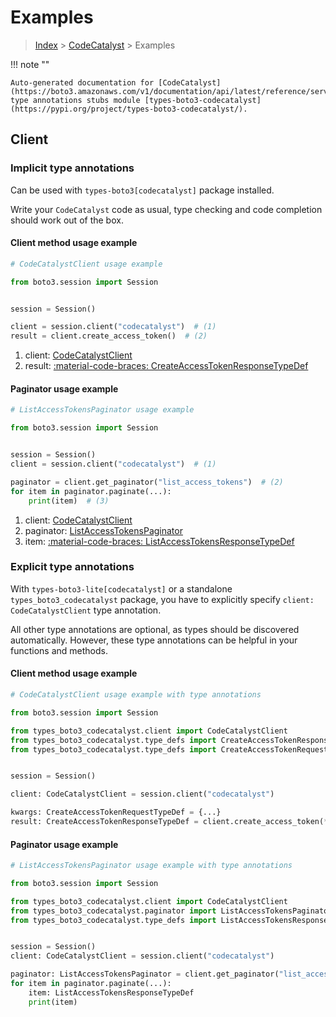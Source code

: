 # Examples

> [Index](../README.md) > [CodeCatalyst](./README.md) > Examples

!!! note ""

    Auto-generated documentation for [CodeCatalyst](https://boto3.amazonaws.com/v1/documentation/api/latest/reference/services/codecatalyst.html#codecatalyst)
    type annotations stubs module [types-boto3-codecatalyst](https://pypi.org/project/types-boto3-codecatalyst/).

## Client

### Implicit type annotations

Can be used with `types-boto3[codecatalyst]` package installed.

Write your `CodeCatalyst` code as usual,
type checking and code completion should work out of the box.


#### Client method usage example

```python
# CodeCatalystClient usage example

from boto3.session import Session


session = Session()

client = session.client("codecatalyst")  # (1)
result = client.create_access_token()  # (2)
```

1. client: [CodeCatalystClient](./client.md)
2. result: [:material-code-braces: CreateAccessTokenResponseTypeDef](./type_defs.md#createaccesstokenresponsetypedef)



#### Paginator usage example

```python
# ListAccessTokensPaginator usage example

from boto3.session import Session


session = Session()
client = session.client("codecatalyst")  # (1)

paginator = client.get_paginator("list_access_tokens")  # (2)
for item in paginator.paginate(...):
    print(item)  # (3)
```

1. client: [CodeCatalystClient](./client.md)
2. paginator: [ListAccessTokensPaginator](./paginators.md#listaccesstokenspaginator)
3. item: [:material-code-braces: ListAccessTokensResponseTypeDef](./type_defs.md#listaccesstokensresponsetypedef)




### Explicit type annotations

With `types-boto3-lite[codecatalyst]`
or a standalone `types_boto3_codecatalyst` package, you have to explicitly specify `client: CodeCatalystClient` type annotation.

All other type annotations are optional, as types should be discovered automatically.
However, these type annotations can be helpful in your functions and methods.


#### Client method usage example

```python
# CodeCatalystClient usage example with type annotations

from boto3.session import Session

from types_boto3_codecatalyst.client import CodeCatalystClient
from types_boto3_codecatalyst.type_defs import CreateAccessTokenResponseTypeDef
from types_boto3_codecatalyst.type_defs import CreateAccessTokenRequestTypeDef


session = Session()

client: CodeCatalystClient = session.client("codecatalyst")

kwargs: CreateAccessTokenRequestTypeDef = {...}
result: CreateAccessTokenResponseTypeDef = client.create_access_token(**kwargs)
```



#### Paginator usage example

```python
# ListAccessTokensPaginator usage example with type annotations

from boto3.session import Session

from types_boto3_codecatalyst.client import CodeCatalystClient
from types_boto3_codecatalyst.paginator import ListAccessTokensPaginator
from types_boto3_codecatalyst.type_defs import ListAccessTokensResponseTypeDef


session = Session()
client: CodeCatalystClient = session.client("codecatalyst")

paginator: ListAccessTokensPaginator = client.get_paginator("list_access_tokens")
for item in paginator.paginate(...):
    item: ListAccessTokensResponseTypeDef
    print(item)
```





